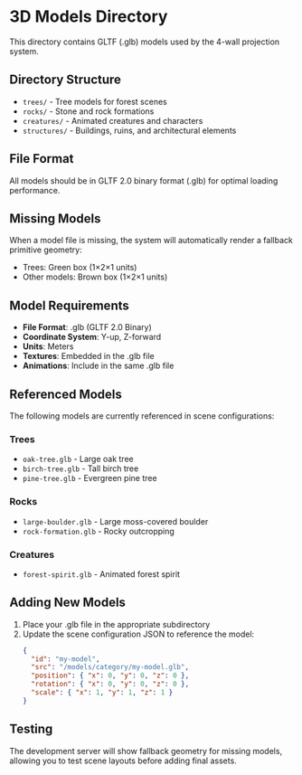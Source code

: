 # 3D Models Directory

This directory contains GLTF (.glb) models used by the 4-wall projection system.

## Directory Structure

- `trees/` - Tree models for forest scenes
- `rocks/` - Stone and rock formations
- `creatures/` - Animated creatures and characters
- `structures/` - Buildings, ruins, and architectural elements

## File Format

All models should be in GLTF 2.0 binary format (.glb) for optimal loading performance.

## Missing Models

When a model file is missing, the system will automatically render a fallback primitive geometry:
- Trees: Green box (1×2×1 units)
- Other models: Brown box (1×2×1 units)

## Model Requirements

- **File Format**: .glb (GLTF 2.0 Binary)
- **Coordinate System**: Y-up, Z-forward
- **Units**: Meters
- **Textures**: Embedded in the .glb file
- **Animations**: Include in the same .glb file

## Referenced Models

The following models are currently referenced in scene configurations:

### Trees
- `oak-tree.glb` - Large oak tree
- `birch-tree.glb` - Tall birch tree
- `pine-tree.glb` - Evergreen pine tree

### Rocks
- `large-boulder.glb` - Large moss-covered boulder
- `rock-formation.glb` - Rocky outcropping

### Creatures
- `forest-spirit.glb` - Animated forest spirit

## Adding New Models

1. Place your .glb file in the appropriate subdirectory
2. Update the scene configuration JSON to reference the model:
   ```json
   {
     "id": "my-model",
     "src": "/models/category/my-model.glb",
     "position": { "x": 0, "y": 0, "z": 0 },
     "rotation": { "x": 0, "y": 0, "z": 0 },
     "scale": { "x": 1, "y": 1, "z": 1 }
   }
   ```

## Testing

The development server will show fallback geometry for missing models, allowing you to test scene layouts before adding final assets.
